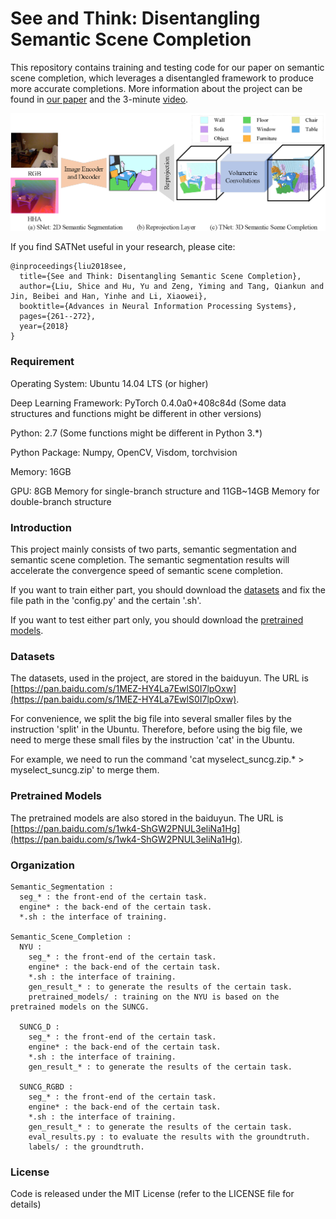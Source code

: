 # See and Think: Disentangling Semantic Scene Completion

This repository contains training and testing code for our paper on semantic scene completion, which leverages a disentangled framework to produce more accurate completions. More information about the project can be found in [our paper](https://papers.nips.cc/paper/7310-see-and-think-disentangling-semantic-scene-completion.pdf) and the 3-minute [video](https://youtu.be/YXvniY2U5ml).

![framework](image/framework.png)

If you find SATNet useful in your research, please cite:

	@inproceedings{liu2018see,
	  title={See and Think: Disentangling Semantic Scene Completion},
	  author={Liu, Shice and Hu, Yu and Zeng, Yiming and Tang, Qiankun and Jin, Beibei and Han, Yinhe and Li, Xiaowei},
	  booktitle={Advances in Neural Information Processing Systems},
	  pages={261--272},
	  year={2018}
	}

### Requirement

Operating System: Ubuntu 14.04 LTS (or higher)

Deep Learning Framework: PyTorch 0.4.0a0+408c84d (Some data structures and functions might be different in other versions)

Python: 2.7 (Some functions might be different in Python 3.*)

Python Package: Numpy, OpenCV, Visdom, torchvision

Memory: 16GB

GPU: 8GB Memory for single-branch structure and 11GB~14GB Memory for double-branch structure

### Introduction

This project mainly consists of two parts, semantic segmentation and semantic scene completion. The semantic segmentation results will accelerate the convergence speed of semantic scene completion.

If you want to train either part, you should download the [datasets](#Datasets) and fix the file path in the 'config.py' and the certain '.sh'.

If you want to test either part only, you should download the [pretrained models](#Pretrained-Models).

### Datasets

The datasets, used in the project, are stored in the baiduyun. The URL is [https://pan.baidu.com/s/1MEZ-HY4La7EwlS0I7lpOxw](https://pan.baidu.com/s/1MEZ-HY4La7EwlS0I7lpOxw).

For convenience, we split the big file into several smaller files by the instruction 'split' in the Ubuntu. Therefore, before using the big file, we need to merge these small files by the instruction 'cat' in the Ubuntu.

For example, we need to run the command 'cat myselect_suncg.zip.* > myselect_suncg.zip' to merge them.

### Pretrained Models

The pretrained models are also stored in the baiduyun. The URL is [https://pan.baidu.com/s/1wk4-ShGW2PNUL3eliNa1Hg](https://pan.baidu.com/s/1wk4-ShGW2PNUL3eliNa1Hg).

### Organization

	Semantic_Segmentation : 
	  seg_* : the front-end of the certain task.
	  engine* : the back-end of the certain task.
	  *.sh : the interface of training.

	Semantic_Scene_Completion :
	  NYU :
	    seg_* : the front-end of the certain task.
	    engine* : the back-end of the certain task.
	    *.sh : the interface of training.
	    gen_result_* : to generate the results of the certain task.
	    pretrained_models/ : training on the NYU is based on the pretrained models on the SUNCG.

	  SUNCG_D :
	    seg_* : the front-end of the certain task.
	    engine* : the back-end of the certain task.
	    *.sh : the interface of training.
	    gen_result_* : to generate the results of the certain task.

	  SUNCG_RGBD :
	    seg_* : the front-end of the certain task.
	    engine* : the back-end of the certain task.
	    *.sh : the interface of training.
	    gen_result_* : to generate the results of the certain task.
	    eval_results.py : to evaluate the results with the groundtruth.
	    labels/ : the groundtruth.

### License

Code is released under the MIT License (refer to the LICENSE file for details)
